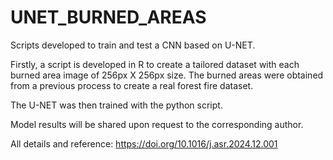 # UNET_BURNED_AREAS

Scripts developed to train and test a CNN based on U-NET. 

Firstly, a script is developed in R to create a tailored dataset with each burned area image of 256px X 256px size. The burned areas were obtained from a previous process to create a real forest fire dataset. 

The U-NET was then trained with the python script. 

Model results will be shared upon request to the corresponding author. 

All details and reference: https://doi.org/10.1016/j.asr.2024.12.001 

